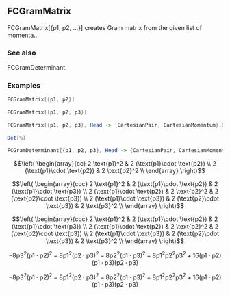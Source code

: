 ##  FCGramMatrix 

FCGramMatrix[{p1, p2, ...}] creates Gram matrix from the given list of momenta..

###  See also 

FCGramDeterminant.

###  Examples 

```mathematica
FCGramMatrix[{p1, p2}] 
 
FCGramMatrix[{p1, p2, p3}] 
 
FCGramMatrix[{p1, p2, p3}, Head -> {CartesianPair, CartesianMomentum},Dimension -> D - 1] 
 
Det[%] 
 
FCGramDeterminant[{p1, p2, p3}, Head -> {CartesianPair, CartesianMomentum}, Dimension -> D - 1]
```

$$\left(
\begin{array}{cc}
 2 \text{p1}^2 & 2 (\text{p1}\cdot \text{p2}) \\
 2 (\text{p1}\cdot \text{p2}) & 2 \text{p2}^2 \\
\end{array}
\right)$$

$$\left(
\begin{array}{ccc}
 2 \text{p1}^2 & 2 (\text{p1}\cdot \text{p2}) & 2 (\text{p1}\cdot \text{p3}) \\
 2 (\text{p1}\cdot \text{p2}) & 2 \text{p2}^2 & 2 (\text{p2}\cdot \text{p3}) \\
 2 (\text{p1}\cdot \text{p3}) & 2 (\text{p2}\cdot \text{p3}) & 2 \text{p3}^2 \\
\end{array}
\right)$$

$$\left(
\begin{array}{ccc}
 2 \text{p1}^2 & 2 (\text{p1}\cdot \text{p2}) & 2 (\text{p1}\cdot \text{p3}) \\
 2 (\text{p1}\cdot \text{p2}) & 2 \text{p2}^2 & 2 (\text{p2}\cdot \text{p3}) \\
 2 (\text{p1}\cdot \text{p3}) & 2 (\text{p2}\cdot \text{p3}) & 2 \text{p3}^2 \\
\end{array}
\right)$$

$$-8 \text{p3}^2 (\text{p1}\cdot \text{p2})^2-8 \text{p1}^2 (\text{p2}\cdot \text{p3})^2-8 \text{p2}^2 (\text{p1}\cdot \text{p3})^2+8 \text{p1}^2 \text{p2}^2 \text{p3}^2+16 (\text{p1}\cdot \text{p2}) (\text{p1}\cdot \text{p3}) (\text{p2}\cdot \text{p3})$$

$$-8 \text{p3}^2 (\text{p1}\cdot \text{p2})^2-8 \text{p1}^2 (\text{p2}\cdot \text{p3})^2-8 \text{p2}^2 (\text{p1}\cdot \text{p3})^2+8 \text{p1}^2 \text{p2}^2 \text{p3}^2+16 (\text{p1}\cdot \text{p2}) (\text{p1}\cdot \text{p3}) (\text{p2}\cdot \text{p3})$$